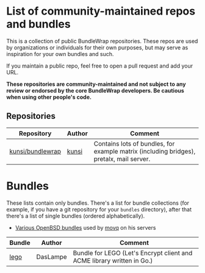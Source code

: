 # List of community-maintained repos and bundles

This is a collection of public BundleWrap repositories. These repos are used by organizations or individuals for their own purposes, but may serve as inspiration for your own bundles and such.

If you maintain a public repo, feel free to open a pull request and add your URL.

**These repositories are community-maintained and not subject to any review or endorsed by the core BundleWrap developers. Be cautious when using other people's code.**

## Repositories

Repository | Author | Comment
-----------|--------|--------
[kunsi/bundlewrap](https://git.kunsmann.eu/kunsi/bundlewrap/) | [kunsi](https://franzi.business/) | Contains lots of bundles, for example matrix (including bridges), pretalx, mail server.

# Bundles

These lists contain only bundles. There's a list for bundle collections (for example, if you have a git repository for your `bundles` directory), after that there's a list of single bundles (ordered alphabetically).

- [Various OpenBSD bundles](https://uninformativ.de/git/bw-bundles) used by [movq](https://uninformativ.de) on his servers

Bundle | Author | Comment
-------|--------|--------
[lego](https://github.com/DasLampe/bw.bundle.lego) | DasLampe | Bundle for LEGO (Let's Encrypt client and ACME library written in Go.)
